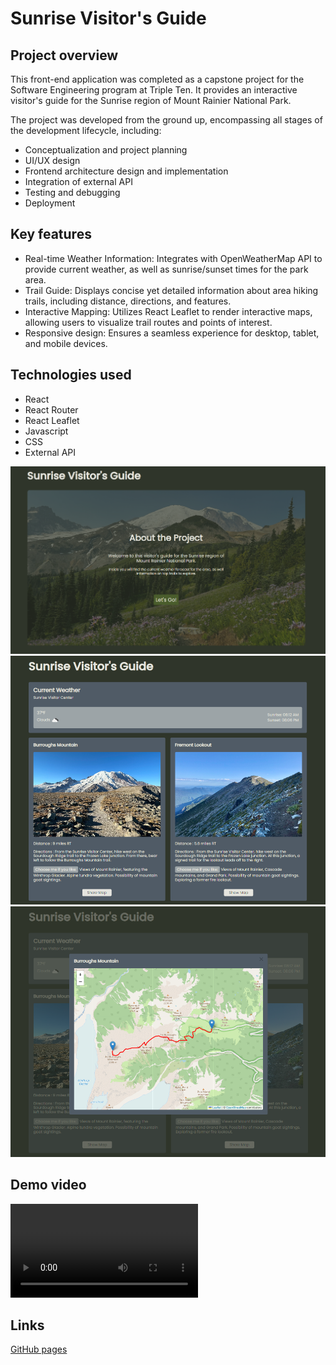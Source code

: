# Sunrise Visitor's Guide

## Project overview

This front-end application was completed as a capstone project for the Software Engineering program at Triple Ten. It provides an interactive visitor's guide for the Sunrise region of Mount Rainier National Park.

The project was developed from the ground up, encompassing all stages of the development lifecycle, including:

- Conceptualization and project planning
- UI/UX design
- Frontend architecture design and implementation
- Integration of external API
- Testing and debugging
- Deployment

## Key features

- Real-time Weather Information: Integrates with OpenWeatherMap API to provide current weather, as well as sunrise/sunset times for the park area.
- Trail Guide: Displays concise yet detailed information about area hiking trails, including distance, directions, and features.
- Interactive Mapping: Utilizes React Leaflet to render interactive maps, allowing users to visualize trail routes and points of interest.
- Responsive design: Ensures a seamless experience for desktop, tablet, and mobile devices.

## Technologies used

- React
- React Router
- React Leaflet
- Javascript
- CSS
- External API

![landing page image](./src/assets/README-assets/landingpage.png)
![info page image](./src/assets/README-assets/infopage.png)
![popup map image](./src/assets/README-assets/map-popup.png)

## Demo video

![project demo video](./src/assets/README-assets/svg-demo-video.mp4)

## Links

[GitHub pages](https://lisaatea.github.io/sunrise-visitor-guide-frontend/)
